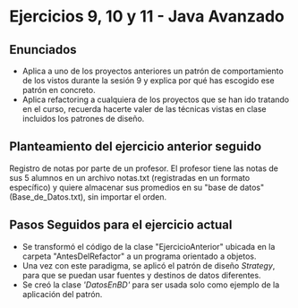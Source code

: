 # Ejercicios 9, 10 y 11 - Java Avanzado

## Enunciados
+ Aplica a uno de los proyectos anteriores un patrón de comportamiento de los vistos durante la sesión 9 y explica por qué has escogido ese patrón en concreto.
+ Aplica refactoring a cualquiera de los proyectos que se han ido tratando en el curso, recuerda hacerte valer de las técnicas vistas en clase incluidos los patrones de diseño.

## Planteamiento del ejercicio anterior seguido

Registro de notas por parte de un profesor. El profesor tiene las notas de sus 5 alumnos en un archivo notas.txt (registradas en un formato específico)
y quiere almacenar sus promedios en su "base de datos" (Base_de_Datos.txt), sin importar el orden.

## Pasos Seguidos para el ejercicio actual
+ Se transformó el código de la clase "EjercicioAnterior" ubicada en la carpeta "AntesDelRefactor" a un programa orientado a objetos.
+ Una vez con este paradigma, se aplicó el patrón de diseño *Strategy*, para que se puedan usar fuentes y destinos de datos diferentes.
+ Se creó la clase *'DatosEnBD'* para ser usada solo como ejemplo de la aplicación del patrón.
